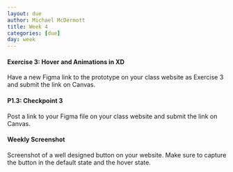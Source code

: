 ```yaml
---
layout: due
author: Michael McDermott
title: Week 4
categories: [due]
day: week
---
```

#### Exercise 3: Hover and Animations in XD
Have a new Figma link to the prototype on your class website as Exercise 3 and submit the link on Canvas.

#### P1.3: Checkpoint 3
Post a link to your Figma file on your class website and submit the link on Canvas.

#### Weekly Screenshot
Screenshot of a well designed button on your website. Make sure to capture the button in the default state and the hover state.

